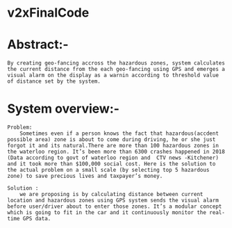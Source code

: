 # v2xFinalCode
Abstract:-
=========
	By creating geo-fancing accross the hazardous zones, system calculates the current distance from the each geo-fancing using GPS and emerges a visual alarm on the display as a warnin according to threshold value of distance set by the system.

System overview:-
================
	Problem:
		Sometimes even if a person knows the fact that hazardous(accdent possible area) zone is about to come during driving, he or she just forgot it and its natural.There are more than 100 hazardous zones in the waterloo region. It’s been more than 6300 crashes happened in 2018 (Data according to govt of waterloo region and  CTV news -Kitchener) and it took more than $100,000 social cost. Here is the solution to the actual problem on a small scale (by selecting top 5 hazardous zone) to save precious lives and taxpayer’s money.

	Solution :
		we are proposing is by calculating distance between current location and hazardous zones using GPS system sends the visual alarm before user/driver about to enter those zones. It’s a modular concept which is going to fit in the car and it continuously monitor the real-time GPS data.
